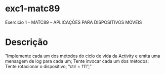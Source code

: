 # exc1-matc89

Exercicio 1 - MATC89 – APLICAÇÕES PARA DISPOSITIVOS MÓVEIS

# Descrição

"Implemente cada um dos métodos do ciclo de vida da Activity e emita uma mensagem de log para cada um; Tente invocar cada um dos métodos; Tente rotacionar o dispositivo, “ctrl + f11”;"
